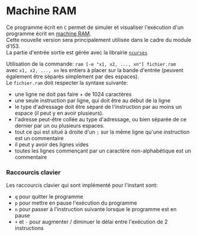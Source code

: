 # Machine RAM
Ce programme écrit en `C` permet de simuler et visualiser l'exécution
d'un programme écrit en [machine RAM][RAM]. \
Cette nouvelle version sera principalement utilisée dans le cadre du
module d'I53.\
La partie d'entrée sortie est gérée avec la librairie [`ncurses`][ncurses]




Utilisation de la commande: `ram [-e "x1, x2, ..., xn"] fichier.ram`\
avec `x1, x2, ..., xn` les entiers à placer sur la bande d'entrée
(peuvent également être séparés simplement par des espaces).\
Le `fichier.ram` doit respecter la syntaxe suivante:
- une ligne ne doit pas faire + de 1024 caractères
- une seule instruction par ligne, qui doit être au début de la ligne
- le type d'adressage doit être séparé de l'instruction par au moins un
  espace (il peut y en avoir plusieurs).
- l'adresse peut-être collée au type d'adressage, ou bien séparée de ce
  dernier par un ou plusieurs espaces.
- tout ce qui est situé à droite d'un `;` sur la même ligne qu'une
  instruction est un commentaire
- il peut y avoir des lignes vides
- toutes les lignes commençant par un caractère non-alphabétique est un
  commentaire

### Raccourcis clavier
Les raccourcis clavier qui sont implémenté pour l'instant sont:
- `q` pour quitter le programme
- `p` pour mettre en pause l'exécution du programme
- `n` pour passer à l'instruction suivante lorsque le programme est en
  pause
- `+` et `-` pour augmenter / diminuer le délai entre l'exécution de 2
  instructions




[RAM]: https://zanotti.univ-tln.fr/ALGO/I31/MachineRAM.html
[ncurses]: https://invisible-island.net/ncurses/
